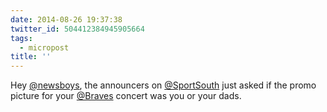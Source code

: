 ```yaml
---
date: 2014-08-26 19:37:38
twitter_id: 504412384945905664
tags:
  - micropost
title: ''
---
```


Hey [@newsboys](https://twitter.com/newsboys), the announcers on [@SportSouth](https://twitter.com/SportSouth) just asked if the promo picture for your [@Braves](https://twitter.com/Braves) concert was you or your dads.

